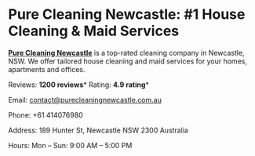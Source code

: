 # Pure Cleaning Newcastle: #1 House Cleaning & Maid Services

[**Pure Cleaning Newcastle**](https://purecleaningnewcastle.com.au) is a top-rated cleaning company in Newcastle, NSW. We offer tailored house cleaning and maid services for your homes, apartments and offices.

Reviews: **1200 reviews***
Rating: **4.9 rating***

Email: contact@purecleaningnewcastle.com.au

Phone: +61 414076980

Address: 189 Hunter St, Newcastle NSW 2300 Australia

Hours: Mon – Sun: 9:00 AM – 5:00 PM

